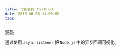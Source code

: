```yaml
---
title: 可视化的 Callback
date: 2015-06-08 13:00:00
tags:
---
```


[源码](https://github.com/longtian/visual-callback-demo)

通过使用 `async-listener` 把 `Node.js` 中的异步回调可视化。
